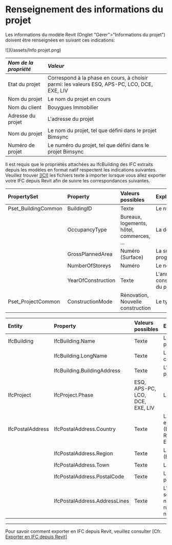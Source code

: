 # Renseignement des informations du projet

Les informations du modèle Revit \(Onglet "Gérer"&gt;"Informations du projet"\) doivent être renseignées en suivant ces indications:

![](/assets/Info projet.png)

| _Nom de la propriété_ | _Valeur_ |
| :--- | :--- |
| Etat du projet | Correspond à la phase en cours, à choisir parmi: les valeurs ESQ, APS-PC, LCO, DCE, EXE, LIV |
| Nom du projet | Le nom du projet en cours |
| Nom du client | Bouygues Immobilier |
| Adresse du projet | L'adresse du projet |
| Nom du projet | Le nom du projet, tel que défini dans le projet Bimsync |
| Numéro de projet | Le numéro du projet, tel que défini dans le projet Bimsync |

Il est requis que le propriétés attachées au IfcBuilding des IFC extraits depuis les modèles en format natif respectent les indications suivantes. Veuillez trouver [\[ICI\]](https://github.com/BIM-Bouygues-Immobilier/BIM-Execution-Plan/blob/master/assets/Test-fichier-texte-BEP.txt) les fichiers texte à importer lorsque vous allez exporter votre IFC depuis Revit afin de suivre les correspondances suivantes.

| PropertySet | Property | Valeurs possibles | Explication |
| :--- | :--- | :--- | :--- |
| Pset\_BuildingCommon | BuildingID | Texte | Le numéro du projet |
|  | OccupancyType | Bureaux, logements, hôtel, commerces, ... | La destination |
|  | GrossPlannedArea | Numéro \(Surface\) | La surface programme |
|  | NumberOfStoreys | Numéro | Le nombre d'étages |
|  | YearOfConstruction | Texte | L'année de construction/livraison du projet |
| Pset\_ProjectCommon | ConstructionMode | Rénovation, Nouvelle construction | Le type de projet |

| Entity | Property | Valeurs possibles | Explication |
| :--- | :--- | :--- | :--- |
| IfcBuilding | IfcBuilding.Name | Texte | Le numéro du projet |
|  | IfcBuilding.LongName | Texte | Le nom du projet en cours |
|  | IfcBuilding.BuildingAddress | Texte | L'adresse postal du projet |
| IfcProject | IfcProject.Phase | ESQ, APS-PC, LCO, DCE, EXE, LIV | La phase du projet |
| IfcPostalAddress | IfcPostalAddress.Country | Texte | La nation du projet, en langue française \(Ex. France, Royaume-Uni, Espagne, ...\) |
|  | IfcPostalAddress.Region | Texte | La région du projet \(Ex. Ile-de-France |
|  | IfcPostalAddress.Town | Texte | La ville du projet |
|  | IfcPostalAddress.PostalCode | Texte | Le code postale du projet |
|  | IfcPostalAddress.AddressLines | Texte | L'adresse du projet sous forme: numéro, rue/place/avenue/... nom |

---

Pour savoir comment exporter en IFC depuis Revit, veuillez consulter \[Cfr. [Exporter en IFC depuis Revit](/04_Recommandations-de-modelisation/Export-depuis-Revit.md)\]

